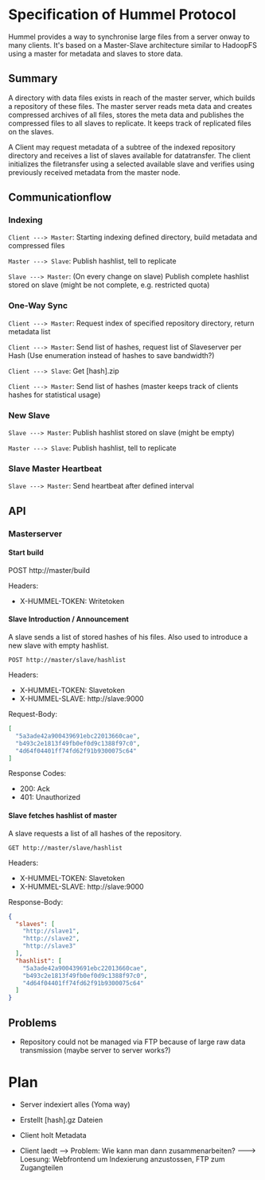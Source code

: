 # Specification of Hummel Protocol

Hummel provides a way to synchronise large files from a server onway to many clients. It's based on a Master-Slave architecture similar to HadoopFS using a master for metadata and slaves to store data.

## Summary 
A directory with data files exists in reach of the master server, which builds a repository of these files. The master server reads meta data and creates compressed archives of all files, stores the meta data and publishes the compressed files to all slaves to replicate. It keeps track of replicated files on the slaves. 

A Client may request metadata of a subtree of the indexed repository directory and receives a list of slaves available for datatransfer.
The client initializes the filetransfer using a selected available slave and verifies using previously received metadata from the master node.

## Communicationflow

### Indexing

`Client ---> Master`: Starting indexing defined directory, build metadata and compressed files

`Master ---> Slave`: Publish hashlist, tell to replicate

`Slave ---> Master`: (On every change on slave) Publish complete hashlist stored on slave (might be not complete, e.g. restricted quota)


### One-Way Sync

`Client ---> Master`: Request index of specified repository directory, return metadata list

`Client ---> Master`: Send list of hashes, request list of Slaveserver per Hash (Use enumeration instead of hashes to save bandwidth?)

`Client ---> Slave`: Get [hash].zip

`Client ---> Master`: Send list of hashes (master keeps track of clients  hashes for statistical usage)

### New Slave

`Slave ---> Master`: Publish hashlist stored on slave (might be empty)

`Master ---> Slave`: Publish hashlist, tell to replicate

### Slave Master Heartbeat

`Slave ---> Master`: Send heartbeat after defined interval

## API

### Masterserver

#### Start build

POST http://master/build

Headers: 
- X-HUMMEL-TOKEN: Writetoken

#### Slave Introduction / Announcement

A slave sends a list of stored hashes of his files. Also used to introduce a new slave with empty hashlist.

`POST http://master/slave/hashlist`

Headers:
- X-HUMMEL-TOKEN: Slavetoken
- X-HUMMEL-SLAVE: http://slave:9000

Request-Body: 
```json
[
  "5a3ade42a900439691ebc22013660cae",
  "b493c2e1813f49fb0ef0d9c1388f97c0",
  "4d64f04401ff74fd62f91b9300075c64"
]
```

Response Codes:
- 200: Ack
- 401: Unauthorized

#### Slave fetches hashlist of master

A slave requests a list of all hashes of the repository.

`GET http://master/slave/hashlist`

Headers:
- X-HUMMEL-TOKEN: Slavetoken
- X-HUMMEL-SLAVE: http://slave:9000

Response-Body:
```json
{
  "slaves": [
    "http://slave1",
    "http://slave2",
    "http://slave3"
  ],
  "hashlist": [
    "5a3ade42a900439691ebc22013660cae",
    "b493c2e1813f49fb0ef0d9c1388f97c0",
    "4d64f04401ff74fd62f91b9300075c64"
  ]
}
```


## Problems

* Repository could not be managed via FTP because of large raw data transmission (maybe server to server works?)






# Plan
- Server indexiert alles (Yoma way)
- Erstellt [hash].gz Dateien

- Client holt Metadata
- Client laedt 
--> Problem: Wie kann man dann zusammenarbeiten?
---> Loesung: Webfrontend um Indexierung anzustossen, FTP zum Zugangteilen